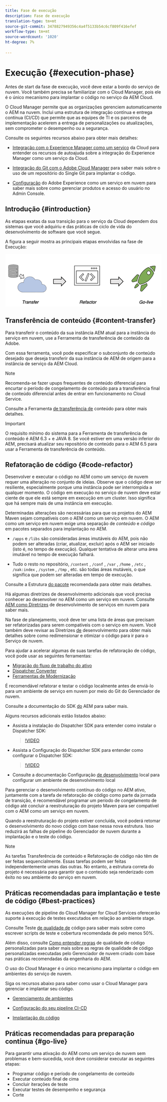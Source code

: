 ```yaml
---
title: Fase de execução
description: Fase de execução
translation-type: tm+mt
source-git-commit: 3478827949356c4a4f5133b54c6cf809f416efef
workflow-type: tm+mt
source-wordcount: '1020'
ht-degree: 7%

---
```



# Execução {#execution-phase}

Antes de start da fase de execução, você deve estar a bordo do serviço de nuvem. Você também precisa se familiarizar com o Cloud Manager, pois ele é o único mecanismo para implantar o código no serviço da AEM Cloud.

O Cloud Manager permite que as organizações gerenciem automaticamente o AEM na nuvem. Inclui uma estrutura de integração contínua e entrega contínua (CI/CD) que permite que as equipes de TI e os parceiros de implementação acelerem a entrega de personalizações ou atualizações, sem comprometer o desempenho ou a segurança.

Consulte os seguintes recursos abaixo para obter mais detalhes:

* [Integração com o Experience Manager como um serviço](https://docs.adobe.com/content/help/en/experience-manager-cloud-service/onboarding/home.html) da Cloud para entender os recursos de autoajuda sobre a integração do Experience Manager como um serviço da Cloud.

* [Integração do Git com o Adobe Cloud Manager](https://docs.adobe.com/content/help/en/experience-manager-cloud-service/implementing/managing-code/integrating-with-git.html) para saber mais sobre o uso de um repositório do Single Git para implantar o código.

* [Configuração](https://docs.adobe.com/content/help/en/experience-manager-cloud-service/security/ims-support.html#aem-configuration) do Adobe Experience como um serviço em nuvem para saber mais sobre como gerenciar produtos e acesso do usuário no Admin Console.


## Introdução {#introduction}

As etapas exatas da sua transição para o serviço da Cloud dependem dos sistemas que você adquiriu e das práticas de ciclo de vida do desenvolvimento de software que você segue.

A figura a seguir mostra as principais etapas envolvidas na fase de Execução:

![image](/help/move-to-cloud-service/assets/exec-image1.png)

## Transferência de conteúdo {#content-transfer}

Para transferir o conteúdo da sua instância AEM atual para a instância do serviço em nuvem, use a Ferramenta de transferência de conteúdo da Adobe.

Com essa ferramenta, você pode especificar o subconjunto de conteúdo desejado que deseja transferir da sua instância de AEM de origem para a instância de serviço da AEM Cloud.

>[!NOTE]
>Recomenda-se fazer upups frequentes de conteúdo diferencial para encurtar o período de congelamento de conteúdo para a transferência final de conteúdo diferencial antes de entrar em funcionamento no Cloud Service.

Consulte a Ferramenta [de transferência de](/help/move-to-cloud-service/content-transfer-tool/overview-content-transfer-tool.md) conteúdo para obter mais detalhes.

>[!IMPORTANT]
>O requisito mínimo do sistema para a Ferramenta de transferência de conteúdo é AEM 6.3 + e JAVA 8. Se você estiver em uma versão inferior do AEM, precisará atualizar seu repositório de conteúdo para o AEM 6.5 para usar a Ferramenta de transferência de conteúdo.

## Refatoração de código {#code-refactor}

Desenvolver e executar o código no AEM como um serviço de nuvem requer uma alteração no conjunto de ideias. Observe que o código deve ser resiliente, especialmente porque uma instância pode ser interrompida a qualquer momento. O código em execução no serviço de nuvem deve estar ciente de que ele está sempre em execução em um cluster. Isso significa que há sempre mais de uma instância em execução.

Determinadas alterações são necessárias para que os projetos do AEM Maven sejam compatíveis com o AEM como um serviço em nuvem. O AEM como um serviço em nuvem exige uma separação de *conteúdo* e *código* em pacotes separados para implantação no AEM.

* `/apps` e `/libs` são consideradas áreas imutáveis do AEM, pois não podem ser alteradas (criar, atualizar, excluir) após o AEM ser iniciado (isto é, no tempo de execução). Qualquer tentativa de alterar uma área imutável no tempo de execução falhará.

* Tudo o resto no repositório, `/content` , `/conf` , `/var` , `/home` , `/etc` , `/oak:index` , `/system` , `/tmp` , etc. são todas áreas mutáveis, o que significa que podem ser alteradas em tempo de execução.

Consulte a Estrutura [do pacote](https://docs.adobe.com/content/help/en/experience-manager-cloud-service/implementing/developing/aem-project-content-package-structure.html#recommended-package-structure) recomendada para obter mais detalhes.

Há algumas diretrizes de desenvolvimento adicionais que você precisa conhecer ao desenvolver no AEM como um serviço em nuvem. Consulte [AEM como Diretrizes](https://docs.adobe.com/content/help/en/experience-manager-cloud-service/implementing/developing/development-guidelines.html) de desenvolvimento de serviços em nuvem para saber mais.

Na fase de planejamento, você deve ter uma lista de áreas que precisam ser refatorizadas para serem compatíveis com o serviço em nuvem. Você também deve revisar as Diretrizes [de](https://docs.adobe.com/content/help/en/experience-manager-cloud-service/implementing/developing/development-guidelines.html) desenvolvimento para obter mais detalhes sobre como redimensionar e otimizar o código para ir para o Serviço de nuvem.

Para ajudar a acelerar algumas de suas tarefas de refatoração de código, você pode usar as seguintes ferramentas:

* [Migração do fluxo de trabalho do ativo](/help/move-to-cloud-service/moving-to-aem-assets/asset-workflow-migration-tool.md)
* [Dispatcher Converter](/help/move-to-cloud-service/refactoring-tools/dispatcher-transformation-utility-tools.md)
* [Ferramentas de Modernização](/help/move-to-cloud-service/refactoring-tools/aem-modernization-tools.md)

É recomendável refatorar e testar o código localmente antes de enviá-lo para um ambiente de serviço em nuvem por meio do Git do Gerenciador de nuvem.

Consulte a documentação do SDK [do](https://docs.adobe.com/content/help/en/experience-manager-cloud-service/implementing/deploying/overview.html#aem-as-a-cloud-service-sdk) AEM para saber mais.

Alguns recursos adicionais estão listados abaixo:

* Assista a instalação do Dispatcher SDK para entender como instalar o Dispatcher SDK:

   > [!VIDEO](https://video.tv.adobe.com/v/30601)

* Assista a Configuração do Dispatcher SDK para entender como configurar o Dispatcher SDK:

   > [!VIDEO](https://video.tv.adobe.com/v/30602)

* Consulte a documentação Configuração [de desenvolvimento](https://docs.adobe.com/content/help/en/experience-manager-learn/cloud-service/local-development-environment-set-up/overview.html) local para configurar um ambiente de desenvolvimento local


Para gerenciar o desenvolvimento contínuo do código no AEM ativo, juntamente com a tarefa de refatoração de código como parte da jornada de transição, é recomendável programar um período de congelamento de código até concluir a reestruturação do projeto Maven para ser compatível com o AEM como um serviço em nuvem.

Quando a reestruturação do projeto estiver concluída, você poderá retomar o desenvolvimento do novo código com base nessa nova estrutura. Isso reduzirá as falhas de pipeline do Gerenciador de nuvem durante a implantação e o teste do código.

>[!NOTE]
>As tarefas Transferência de conteúdo e Refatoração de código não têm de ser feitas sequencialmente. Essas tarefas podem ser feitas independentemente umas das outras. No entanto, a estrutura correta do projeto é necessária para garantir que o conteúdo seja renderizado com êxito no seu ambiente do serviço em nuvem.

## Práticas recomendadas para implantação e teste de código {#best-practices}

As execuções de pipeline do Cloud Manager for Cloud Services oferecerão suporte à execução de testes executados em relação ao ambiente stage.

Consulte Teste [de qualidade de](https://docs.adobe.com/content/help/en/experience-manager-cloud-service/implementing/developing/understand-test-results.html#code-quality-testing) código para saber mais sobre como escrever scripts de teste e cobertura recomendada de pelo menos 50%.

Além disso, consulte [Como entender regras](https://docs.adobe.com/content/help/en/experience-manager-cloud-service/implementing/using-cloud-manager/custom-code-quality-rules.html) de qualidade de código personalizadas para saber mais sobre as regras de qualidade de código personalizadas executadas pelo Gerenciador de nuvem criado com base nas práticas recomendadas da engenharia do AEM.

O uso do Cloud Manager é o único mecanismo para implantar o código em ambientes do serviço de nuvem.

Siga os recursos abaixo para saber como usar o Cloud Manager para gerenciar e implantar seu código.

* [Gerenciamento de ambientes](https://docs.adobe.com/content/help/en/experience-manager-cloud-service/implementing/using-cloud-manager/manage-environments.html)

* [Configuração do seu pipeline CI-CD](https://docs.adobe.com/content/help/en/experience-manager-cloud-service/implementing/using-cloud-manager/configure-pipeline.html)

* [Implantação do código](https://docs.adobe.com/content/help/en/experience-manager-cloud-service/implementing/using-cloud-manager/deploy-code.html)

## Práticas recomendadas para preparação contínua {#go-live}

Para garantir uma ativação do AEM como um serviço de nuvem sem problemas e bem-sucedida, você deve considerar executar as seguintes etapas:

* Programar código e período de congelamento de conteúdo
* Executar conteúdo final de cima
* Concluir iterações de teste
* Executar testes de desempenho e segurança
* Corte
